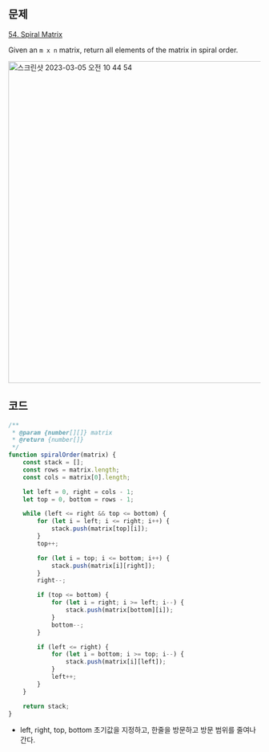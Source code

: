 ## 문제
[54. Spiral Matrix](https://leetcode.com/problems/spiral-matrix/description/)

Given an `m x n` matrix, return all elements of the matrix in spiral order.

<img width="641" alt="스크린샷 2023-03-05 오전 10 44 54" src="https://user-images.githubusercontent.com/79586634/222937097-91f47fc3-010b-4c9a-b3f6-0e4cf2ac5525.png">

## 코드
```js
/**
 * @param {number[][]} matrix
 * @return {number[]}
 */
function spiralOrder(matrix) {
    const stack = [];
    const rows = matrix.length;
    const cols = matrix[0].length;

    let left = 0, right = cols - 1;
    let top = 0, bottom = rows - 1;

    while (left <= right && top <= bottom) {
        for (let i = left; i <= right; i++) {
            stack.push(matrix[top][i]);
        }
        top++;

        for (let i = top; i <= bottom; i++) {
            stack.push(matrix[i][right]);
        }
        right--;

        if (top <= bottom) {
            for (let i = right; i >= left; i--) {
                stack.push(matrix[bottom][i]);
            }
            bottom--;
        }

        if (left <= right) {
            for (let i = bottom; i >= top; i--) {
                stack.push(matrix[i][left]);
            }  
            left++;
        }
    }

    return stack;
}
```

- left, right, top, bottom 초기값을 지정하고, 한줄을 방문하고 방문 범위를 줄여나간다.
